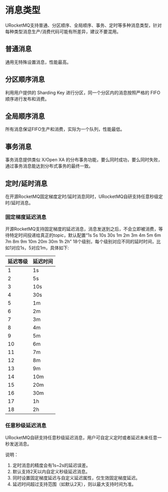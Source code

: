# 消息类型

URocketMQ支持普通、分区顺序、全局顺序、事务、定时等多种消息类型，针对每种类型消息生产/消费代码可能有所差异，建议不要混用。

## 普通消息

通用无特殊设置消息，性能最高。

## 分区顺序消息

利用用户提供的 Sharding Key 进行分区，同一个分区内的消息按照严格的 FIFO顺序进行发布和消费。

## 全局顺序消息

所有消息保证FIFO生产和消费，实际为一个队列，性能最低。

## 事务消息

事务消息提供类似 X/Open XA 的分布事务功能，要么同时成功，要么同时失败，通过事务消息能达到分布式事务的最终一致。

## 定时/延时消息

在开源RocketMQ固定梯度定时/延时消息同时，URocketMQ自研支持任意秒级定时/延时消息。

### 固定梯度延迟消息

开源RocketMQ支持固定梯度的延迟消息，消息发送到之后，不会立即被消费，等待特定时间投递给真正的topic，默认配置“1s 5s 10s 30s 1m 2m 3m 4m 5m 6m 7m 8m 9m 10m 20m 30m 1h 2h” 18个级别，每个级别对应不同的延时时间，比如1对应1s，5对应1m，具体如下:


| 延迟等级 | 延迟时间 |
| -------- | -------- |
| 1        | 1s       |
| 2        | 5s       |
| 3        | 10s      |
| 4        | 30s      |
| 5        | 1m       |
| 6        | 2m       |
| 7        | 3m       |
| 8        | 4m       |
| 9        | 5m       |
| 10       | 6m       |
| 11       | 7m       |
| 12       | 8m       |
| 13       | 9m       |
| 14       | 10m      |
| 15       | 20m      |
| 16       | 30m      |
| 17       | 1h       |
| 18       | 2h       |

### 任意秒级延迟消息

URocketMQ自研支持任意秒级延迟消息，用户可自定义定时或者延迟未来任意一秒发送消息。

说明：
1. 定时消息的精度会有1s~2s的延迟误差。
2. 默认支持2天以内自定义秒级延迟消息。
3. 同时设置固定梯度延迟与自定义延迟属性，仅生效固定梯度延迟。
4. 延迟时间超过支持范围（如默认2天），则以最大支持时间为准。
